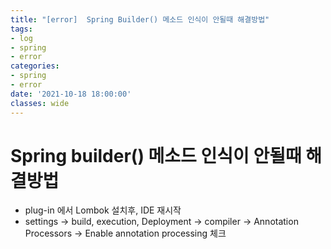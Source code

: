 ```yaml
---
title: "[error]  Spring Builder() 메소드 인식이 안될때 해결방법"
tags:
- log
- spring
- error
categories:
- spring
- error
date: '2021-10-18 18:00:00'
classes: wide
---
```


# Spring builder() 메소드 인식이 안될때 해결방법
- plug-in 에서 Lombok 설치후, IDE 재시작
- settings -> build, execution, Deployment -> compiler -> Annotation Processors -> Enable annotation processing 체크